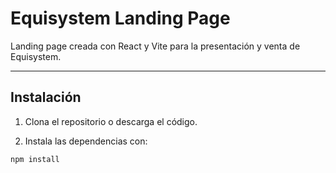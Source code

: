 # Equisystem Landing Page

Landing page creada con React y Vite para la presentación y venta de Equisystem.

---

## Instalación

1. Clona el repositorio o descarga el código.

2. Instala las dependencias con:

```bash
npm install